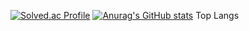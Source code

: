 [![Solved.ac Profile](http://mazassumnida.wtf/api/v2/generate_badge?boj=cksxkr5193)](https://solved.ac/cksxkr5193/)
[![Anurag's GitHub stats](https://github-readme-stats.vercel.app/api?username=cksxkr5193)](https://github.com/cksxkr5193/github-readme-stats)
Top Langs
